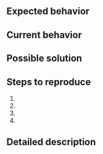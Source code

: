 ## Expected behavior
<!--- Tell us what should happen -->

## Current behavior
<!--- Tell us what happens instead of the expected behavior -->

## Possible solution
<!--- Not obligatory, but suggest a fix/reason for the bug -->

## Steps to reproduce
<!--- Provide an unambiguous set of steps to eproduce this bug-->
1.
2.
3.
4.

## Detailed description
<!--- Provide a detailed description of the bug and any other notes -->
